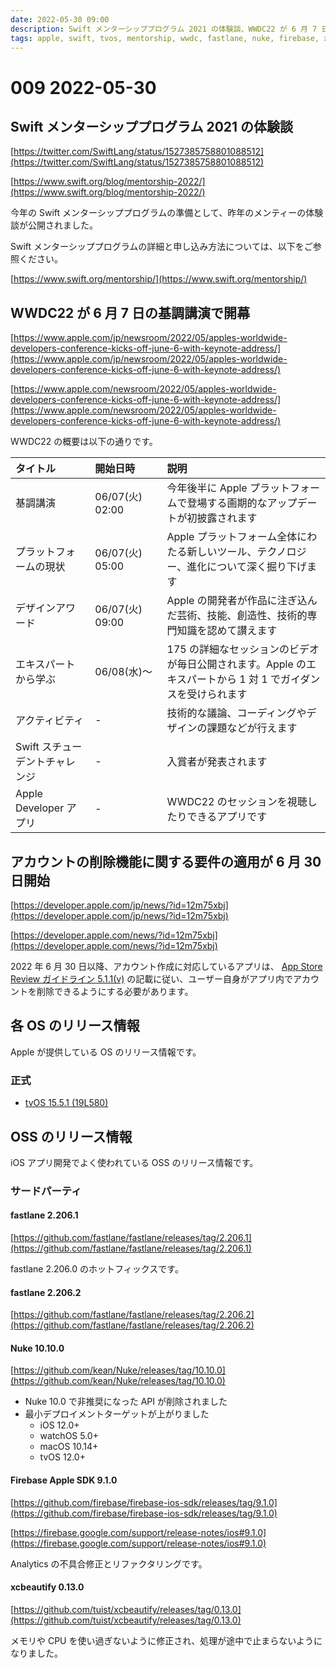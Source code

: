 ```yaml
---
date: 2022-05-30 09:00
description: Swift メンターシッププログラム 2021 の体験談、WWDC22 が 6 月 7 日の基調講演で開幕、アカウントの削除機能に関する要件の適用が 6 月 30 日開始、tvOS 15.5.1 リリース、Nuke 10.10.0など
tags: apple, swift, tvos, mentorship, wwdc, fastlane, nuke, firebase, xcbeautify
---
```

# 009 2022-05-30

## Swift メンターシッププログラム 2021 の体験談

[https://twitter.com/SwiftLang/status/1527385758801088512](https://twitter.com/SwiftLang/status/1527385758801088512)

[https://www.swift.org/blog/mentorship-2022/](https://www.swift.org/blog/mentorship-2022/)

今年の Swift メンターシッププログラムの準備として、昨年のメンティーの体験談が公開されました。

Swift メンターシッププログラムの詳細と申し込み方法については、以下をご参照ください。

[https://www.swift.org/mentorship/](https://www.swift.org/mentorship/)

## WWDC22 が 6 月 7 日の基調講演で開幕

[https://www.apple.com/jp/newsroom/2022/05/apples-worldwide-developers-conference-kicks-off-june-6-with-keynote-address/](https://www.apple.com/jp/newsroom/2022/05/apples-worldwide-developers-conference-kicks-off-june-6-with-keynote-address/)

[https://www.apple.com/newsroom/2022/05/apples-worldwide-developers-conference-kicks-off-june-6-with-keynote-address/](https://www.apple.com/newsroom/2022/05/apples-worldwide-developers-conference-kicks-off-june-6-with-keynote-address/)

WWDC22 の概要は以下の通りです。

|タイトル|開始日時|説明|
|:--|:--|:--|
|基調講演|06/07(火) 02:00|今年後半に Apple プラットフォームで登場する画期的なアップデートが初披露されます|
|プラットフォームの現状|06/07(火) 05:00|Apple プラットフォーム全体にわたる新しいツール、テクノロジー、進化について深く掘り下げます|
|デザインアワード|06/07(火) 09:00|Apple の開発者が作品に注ぎ込んだ芸術、技能、創造性、技術的専門知識を認めて讃えます|
|エキスパートから学ぶ|06/08(水)〜|175 の詳細なセッションのビデオが毎日公開されます。Apple のエキスパートから 1 対 1 でガイダンスを受けられます|
|アクティビティ|-|技術的な議論、コーディングやデザインの課題などが行えます|
|Swift スチューデントチャレンジ|-|入賞者が発表されます|
|Apple Developer アプリ|-|WWDC22 のセッションを視聴したりできるアプリです|

## アカウントの削除機能に関する要件の適用が 6 月 30 日開始

[https://developer.apple.com/jp/news/?id=12m75xbj](https://developer.apple.com/jp/news/?id=12m75xbj)

[https://developer.apple.com/news/?id=12m75xbj](https://developer.apple.com/news/?id=12m75xbj)

2022 年 6 月 30 日以降、アカウント作成に対応しているアプリは、 [App Store Review ガイドライン 5.1.1(v)](https://developer.apple.com/jp/app-store/review/guidelines/#5.1.1v) の記載に従い、ユーザー自身がアプリ内でアカウントを削除できるようにする必要があります。

## 各 OS のリリース情報

Apple が提供している OS のリリース情報です。

### 正式

- [tvOS 15.5.1 (19L580)](https://developer.apple.com/news/releases/?id=05252022a)

## OSS のリリース情報

iOS アプリ開発でよく使われている OSS のリリース情報です。

### サードパーティ

#### fastlane 2.206.1

[https://github.com/fastlane/fastlane/releases/tag/2.206.1](https://github.com/fastlane/fastlane/releases/tag/2.206.1)

fastlane 2.206.0 のホットフィックスです。

#### fastlane 2.206.2

[https://github.com/fastlane/fastlane/releases/tag/2.206.2](https://github.com/fastlane/fastlane/releases/tag/2.206.2)

#### Nuke 10.10.0

[https://github.com/kean/Nuke/releases/tag/10.10.0](https://github.com/kean/Nuke/releases/tag/10.10.0)

- Nuke 10.0 で非推奨になった API が削除されました
- 最小デプロイメントターゲットが上がりました
  - iOS 12.0+
  - watchOS 5.0+
  - macOS 10.14+
  - tvOS 12.0+

#### Firebase Apple SDK 9.1.0

[https://github.com/firebase/firebase-ios-sdk/releases/tag/9.1.0](https://github.com/firebase/firebase-ios-sdk/releases/tag/9.1.0)

[https://firebase.google.com/support/release-notes/ios#9.1.0](https://firebase.google.com/support/release-notes/ios#9.1.0)

Analytics の不具合修正とリファクタリングです。

#### xcbeautify 0.13.0

[https://github.com/tuist/xcbeautify/releases/tag/0.13.0](https://github.com/tuist/xcbeautify/releases/tag/0.13.0)

メモリや CPU を使い過ぎないように修正され、処理が途中で止まらないようになりました。
